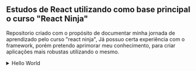 <h2>Estudos de React utilizando como base principal o curso "React Ninja"</h2>

<p>Repositorio criado com o propósito de documentar minha jornada de aprendizado pelo curso "react ninja", Já possuo certa experiência com o framework, porém pretendo aprimorar meu conhecimento, para criar aplicações mais robustas utilizando o mesmo.</p>

<details>
<summary>Hello World</summary>
<br>
<p>aprendemos como começar no ReactJS, aprendendo os principios basicos e como o framework funciona por debaixo dos panos, nele importamos o React e o ReactDOM em um arquivo HTML simples, e utilizamos algumas funçoes como render, createElement, e outras. Tambem realizamos nossos primeiros passos com o JSX e para isso importamos também o Babel, biblioteca utilizada para converter o JSX para JS \o/</p>

<sumarry>React + WebPack</summary>
<br> 
<p>Modulo que aprenderemos sobre Webpack, o Webpack é um module bundler, ele basicamente junta nossos modulos ES6 em um pacote, e entrega ao navegador utilizando ES5. Assim o browser consegue realizar sua leitura :)</p>
</details>


